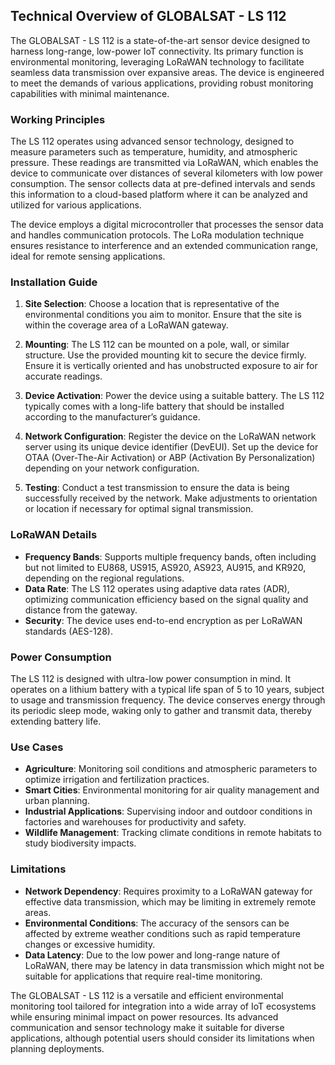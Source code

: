 ## Technical Overview of GLOBALSAT - LS 112

The GLOBALSAT - LS 112 is a state-of-the-art sensor device designed to harness long-range, low-power IoT connectivity. Its primary function is environmental monitoring, leveraging LoRaWAN technology to facilitate seamless data transmission over expansive areas. The device is engineered to meet the demands of various applications, providing robust monitoring capabilities with minimal maintenance.

### Working Principles

The LS 112 operates using advanced sensor technology, designed to measure parameters such as temperature, humidity, and atmospheric pressure. These readings are transmitted via LoRaWAN, which enables the device to communicate over distances of several kilometers with low power consumption. The sensor collects data at pre-defined intervals and sends this information to a cloud-based platform where it can be analyzed and utilized for various applications.

The device employs a digital microcontroller that processes the sensor data and handles communication protocols. The LoRa modulation technique ensures resistance to interference and an extended communication range, ideal for remote sensing applications.

### Installation Guide

1. **Site Selection**: Choose a location that is representative of the environmental conditions you aim to monitor. Ensure that the site is within the coverage area of a LoRaWAN gateway.

2. **Mounting**: The LS 112 can be mounted on a pole, wall, or similar structure. Use the provided mounting kit to secure the device firmly. Ensure it is vertically oriented and has unobstructed exposure to air for accurate readings.

3. **Device Activation**: Power the device using a suitable battery. The LS 112 typically comes with a long-life battery that should be installed according to the manufacturer’s guidance.

4. **Network Configuration**: Register the device on the LoRaWAN network server using its unique device identifier (DevEUI). Set up the device for OTAA (Over-The-Air Activation) or ABP (Activation By Personalization) depending on your network configuration.

5. **Testing**: Conduct a test transmission to ensure the data is being successfully received by the network. Make adjustments to orientation or location if necessary for optimal signal transmission.

### LoRaWAN Details

- **Frequency Bands**: Supports multiple frequency bands, often including but not limited to EU868, US915, AS920, AS923, AU915, and KR920, depending on the regional regulations.
- **Data Rate**: The LS 112 operates using adaptive data rates (ADR), optimizing communication efficiency based on the signal quality and distance from the gateway.
- **Security**: The device uses end-to-end encryption as per LoRaWAN standards (AES-128).

### Power Consumption

The LS 112 is designed with ultra-low power consumption in mind. It operates on a lithium battery with a typical life span of 5 to 10 years, subject to usage and transmission frequency. The device conserves energy through its periodic sleep mode, waking only to gather and transmit data, thereby extending battery life.

### Use Cases

- **Agriculture**: Monitoring soil conditions and atmospheric parameters to optimize irrigation and fertilization practices.
- **Smart Cities**: Environmental monitoring for air quality management and urban planning.
- **Industrial Applications**: Supervising indoor and outdoor conditions in factories and warehouses for productivity and safety.
- **Wildlife Management**: Tracking climate conditions in remote habitats to study biodiversity impacts.

### Limitations

- **Network Dependency**: Requires proximity to a LoRaWAN gateway for effective data transmission, which may be limiting in extremely remote areas.
- **Environmental Conditions**: The accuracy of the sensors can be affected by extreme weather conditions such as rapid temperature changes or excessive humidity.
- **Data Latency**: Due to the low power and long-range nature of LoRaWAN, there may be latency in data transmission which might not be suitable for applications that require real-time monitoring.

The GLOBALSAT - LS 112 is a versatile and efficient environmental monitoring tool tailored for integration into a wide array of IoT ecosystems while ensuring minimal impact on power resources. Its advanced communication and sensor technology make it suitable for diverse applications, although potential users should consider its limitations when planning deployments.